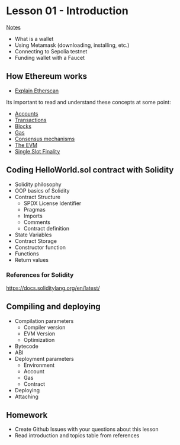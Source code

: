# Lesson 01 - Introduction

[Notes](https://github.com/Encode-Club-Solidity-Bootcamp/Lesson-01)

- What is a wallet
- Using Metamask (downloading, installing, etc.)
- Connecting to Sepolia testnet
- Funding wallet with a Faucet

## How Ethereum works

- [Explain Etherscan](https://etherscan.io/)

Its important to read and understand these concepts at some point:

- [Accounts](https://ethereum.org/en/developers/docs/accounts/)
- [Transactions](https://ethereum.org/en/developers/docs/transactions/)
- [Blocks](https://ethereum.org/en/developers/docs/blocks/)
- [Gas](https://ethereum.org/en/developers/docs/gas/)
- [Consensus mechanisms](https://ethereum.org/en/developers/docs/consensus-mechanisms/)
- [The EVM](https://ethereum.org/en/developers/docs/evm/)
- [Single Slot Finality](https://ethereum.org/en/roadmap/single-slot-finality)

## Coding HelloWorld.sol contract with Solidity

- Solidity philosophy
- OOP basics of Solidity
- Contract Structure
  - SPDX License Identifier
  - Pragmas
  - Imports
  - Comments
  - Contract definition
- State Variables
- Contract Storage
- Constructor function
- Functions
- Return values

### References for Solidity

<https://docs.soliditylang.org/en/latest/>

## Compiling and deploying

- Compilation parameters
  - Compiler version
  - EVM Version
  - Optimization
- Bytecode
- ABI
- Deployment parameters
  - Environment
  - Account
  - Gas
  - Contract
- Deploying
- Attaching

## Homework

- Create Github Issues with your questions about this lesson
- Read introduction and topics table from references
